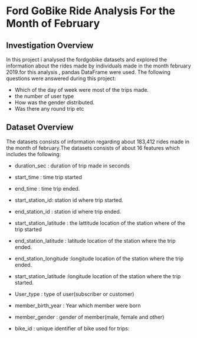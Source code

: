 #  Ford GoBike Ride Analysis For the Month of February

## Investigation Overview

In this project i analysed the fordgobike datasets and explored the information about the rides made by individuals made in the month february 2019.for this analysis , pandas DataFrame were used. The following questions were answered during this project:
* Which of the day of week were most of the trips made.
* the number of user type
* How was the gender distributed.
* Was there any round trip etc
## Dataset Overview

The datasets consists of information regarding about 183,412 rides made in the month of february.The datasets consists of about 16 features which includes the following:

* duration_sec : duration of trip made in seconds
* start_time : time trip started
* end_time : time trip ended.
* start_station_id: station id where trip started.
* end_station_id : station id where trip ended.
* start_station_latitude : the lattitude location of the station  where of the trip started
* end_station_latitude : latitude location of the station where the trip ended.
* end_station_longitude :longitude location of the station where the trip ended.
* start_station_latitude :longitude location of the station where the trip started.

* User_type : type of user(subscriber or customer)
* member_birth_year : Year which member were born
* member_gender : gender of member(male, female and other)
* bike_id : unique identifier of bike used for trips:
